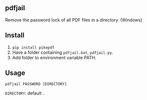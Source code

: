 ## pdfjail
Remove the password lock of all PDF files in a directory. (Windows)

## Install
1. `pip install pikepdf`
1. Have a folder containing `pdfjail.bat`, `pdfjail.py`.
1. Add folder to environment variable PATH.

## Usage
```
pdfjail PASSWORD [DIRECTORY]
```
`DIRECTORY`: default `.`



